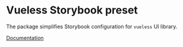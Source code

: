 # Vueless Storybook preset

The package simplifies Storybook configuration for `vueless` UI library.

[Documentation](https://docs.vueless.com/advanced/local-storybook-docs)
